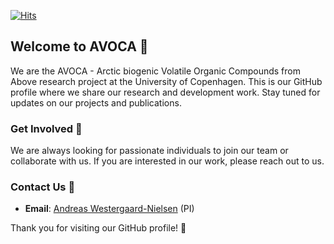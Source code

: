 [![Hits](https://hits.seeyoufarm.com/api/count/incr/badge.svg?url=https%3A%2F%2Fgithub.com%2FKU-AVOCA%2F.github%2Fblob%2Fmain%2Fprofile%2FREADME.md&count_bg=%2379C83D&title_bg=%23555555&icon=&icon_color=%23E7E7E7&title=hits&edge_flat=false)](https://hits.seeyoufarm.com)
## Welcome to AVOCA 🌱

We are the AVOCA - Arctic biogenic Volatile Organic Compounds from Above research project at the University of Copenhagen. This is our GitHub profile where we share our research and development work. Stay tuned for updates on our projects and publications.

<!-- ### About Us 🌾

-->

<!-- ### Our Goals 🎯

- **Innovative Research**: 🌍 -->

### Get Involved 🚀

We are always looking for passionate individuals to join our team or collaborate with us. If you are interested in our work, please reach out to us.

### Contact Us 📧

- **Email**: [Andreas Westergaard-Nielsen](mailto:awn@ign.ku.dk) (PI)
<!-- - **Website**: [AVOCA Project](https://www.ku.dk/avoca) -->

Thank you for visiting our GitHub profile! 🙏
